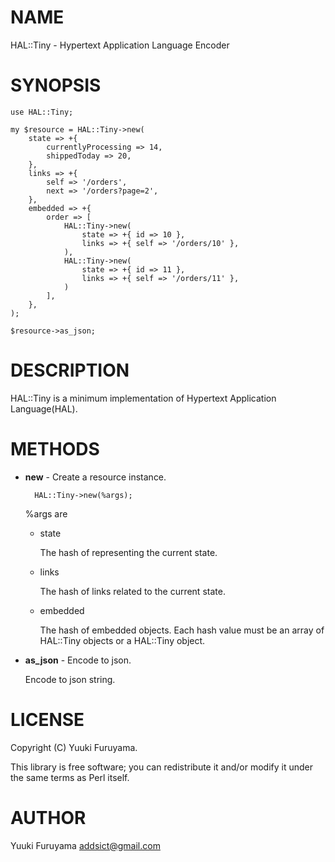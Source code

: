 # NAME

HAL::Tiny - Hypertext Application Language Encoder

# SYNOPSIS

    use HAL::Tiny;

    my $resource = HAL::Tiny->new(
        state => +{
            currentlyProcessing => 14,
            shippedToday => 20,
        },
        links => +{
            self => '/orders',
            next => '/orders?page=2',
        },
        embedded => +{
            order => [
                HAL::Tiny->new(
                    state => +{ id => 10 },
                    links => +{ self => '/orders/10' },
                ),
                HAL::Tiny->new(
                    state => +{ id => 11 },
                    links => +{ self => '/orders/11' },
                )
            ],
        },
    );

    $resource->as_json;

# DESCRIPTION

HAL::Tiny is a minimum implementation of Hypertext Application Language(HAL).

# METHODS

- **new** - Create a resource instance.

        HAL::Tiny->new(%args);

    %args are

    - state

        The hash of representing the current state.

    - links

        The hash of links related to the current state.

    - embedded

        The hash of embedded objects.
        Each hash value must be an array of HAL::Tiny objects or a HAL::Tiny object.

- **as\_json** - Encode to json.

    Encode to json string.

# LICENSE

Copyright (C) Yuuki Furuyama.

This library is free software; you can redistribute it and/or modify
it under the same terms as Perl itself.

# AUTHOR

Yuuki Furuyama <addsict@gmail.com>
